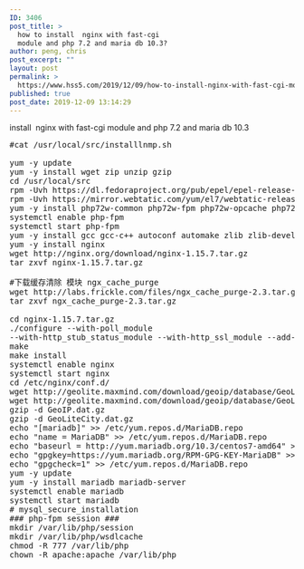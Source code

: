 ```yaml
---
ID: 3406
post_title: >
  how to install  nginx with fast-cgi
  module and php 7.2 and maria db 10.3?
author: peng, chris
post_excerpt: ""
layout: post
permalink: >
  https://www.hss5.com/2019/12/09/how-to-install-nginx-with-fast-cgi-module-and-php-7-2-and-maria-db-10-3/
published: true
post_date: 2019-12-09 13:14:29
---
```

install  nginx with fast-cgi module and php 7.2 and maria db 10.3
<pre>#cat /usr/local/src/installlnmp.sh

yum -y update
yum -y install wget zip unzip gzip
cd /usr/local/src
rpm -Uvh https://dl.fedoraproject.org/pub/epel/epel-release-latest-7.noarch.rpm
rpm -Uvh https://mirror.webtatic.com/yum/el7/webtatic-release.rpm
yum -y install php72w-common php72w-fpm php72w-opcache php72w-gd php72w-mysqlnd php72w-mbstring php72w-pecl-redis php72w-pecl-memcached php72w-devel
systemctl enable php-fpm
systemctl start php-fpm
yum -y install gcc gcc-c++ autoconf automake zlib zlib-devel pcre-devel openssl openssl-devel
yum -y install nginx
wget http://nginx.org/download/nginx-1.15.7.tar.gz
tar zxvf nginx-1.15.7.tar.gz

#下载缓存清除 模块 ngx_cache_purge
wget http://labs.frickle.com/files/ngx_cache_purge-2.3.tar.gz
tar zxvf ngx_cache_purge-2.3.tar.gz

cd nginx-1.15.7.tar.gz
./configure --with-poll_module
--with-http_stub_status_module --with-http_ssl_module --add-module=../ngx_cache_purge-2.3 --with-http_geoip_module --prefix=/etc/nginx --sbin-path=/usr/sbin/nginx --modules-path=/usr/lib64/nginx/modules --conf-path=/etc/nginx/nginx.conf --error-log-path=/var/log/nginx/error.log --http-log-path=/var/log/nginx/access.log --pid-path=/var/run/nginx.pid --lock-path=/var/run/nginx.lock --http-client-body-temp-path=/var/cache/nginx/client_temp --http-proxy-temp-path=/var/cache/nginx/proxy_temp --http-fastcgi-temp-path=/var/cache/nginx/fastcgi_temp --http-uwsgi-temp-path=/var/cache/nginx/uwsgi_temp --http-scgi-temp-path=/var/cache/nginx/scgi_temp --user=nginx --group=nginx --with-compat --with-file-aio --with-threads --with-http_addition_module --with-http_auth_request_module --with-http_dav_module --with-http_flv_module --with-http_gunzip_module --with-http_gzip_static_module --with-http_mp4_module --with-http_random_index_module --with-http_realip_module --with-http_secure_link_module --with-http_slice_module --with-http_ssl_module --with-http_stub_status_module --with-http_sub_module --with-http_v2_module --with-mail --with-mail_ssl_module --with-stream --with-stream_realip_module --with-stream_ssl_module --with-stream_ssl_preread_module --with-cc-opt='-O2 -g -pipe -Wall -Wp,-D_FORTIFY_SOURCE=2 -fexceptions -fstack-protector-strong --param=ssp-buffer-size=4 -grecord-gcc-switches -m64 -mtune=generic -fPIC' --with-ld-opt='-Wl,-z,relro -Wl,-z,now -pie' --with-http_addition_module
make
make install
systemctl enable nginx
systemctl start nginx
cd /etc/nginx/conf.d/
wget http://geolite.maxmind.com/download/geoip/database/GeoLiteCountry/GeoIP.dat.gz
wget http://geolite.maxmind.com/download/geoip/database/GeoLiteCity.dat.gz
gzip -d GeoIP.dat.gz
gzip -d GeoLiteCity.dat.gz
echo "[mariadb]" &gt;&gt; /etc/yum.repos.d/MariaDB.repo
echo "name = MariaDB" &gt;&gt; /etc/yum.repos.d/MariaDB.repo
echo "baseurl = http://yum.mariadb.org/10.3/centos7-amd64" &gt;&gt; /etc/yum.repos.d/MariaDB.repo
echo "gpgkey=https://yum.mariadb.org/RPM-GPG-KEY-MariaDB" &gt;&gt; /etc/yum.repos.d/MariaDB.repo
echo "gpgcheck=1" &gt;&gt; /etc/yum.repos.d/MariaDB.repo
yum -y update
yum -y install mariadb mariadb-server
systemctl enable mariadb
systemctl start mariadb
# mysql_secure_installation
### php-fpm session ###
mkdir /var/lib/php/session
mkdir /var/lib/php/wsdlcache
chmod -R 777 /var/lib/php
chown -R apache:apache /var/lib/php</pre>